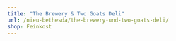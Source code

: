 ```yaml
---
title: "The Brewery & Two Goats Deli"
url: /nieu-bethesda/the-brewery-und-two-goats-deli/
shop: Feinkost
---
```

